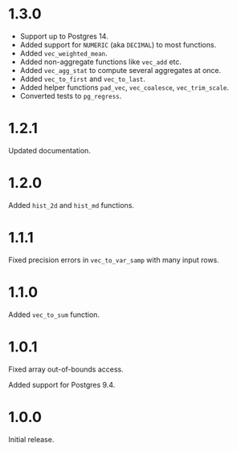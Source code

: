 # 1.3.0

- Support up to Postgres 14.
- Added support for `NUMERIC` (aka `DECIMAL`) to most functions.
- Added `vec_weighted_mean`.
- Added non-aggregate functions like `vec_add` etc.
- Added `vec_agg_stat` to compute several aggregates at once.
- Added `vec_to_first` and `vec_to_last`.
- Added helper functions `pad_vec`, `vec_coalesce`, `vec_trim_scale`.
- Converted tests to `pg_regress`.

# 1.2.1

Updated documentation.

# 1.2.0

Added `hist_2d` and `hist_md` functions.

# 1.1.1

Fixed precision errors in `vec_to_var_samp` with many input rows.

# 1.1.0

Added `vec_to_sum` function.

# 1.0.1

Fixed array out-of-bounds access.

Added support for Postgres 9.4.

# 1.0.0

Initial release.
